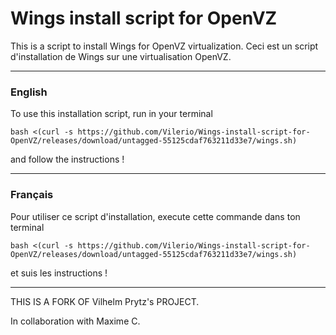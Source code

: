 # Wings install script for OpenVZ
This is a script to install Wings for OpenVZ virtualization.
Ceci est un script d'installation de Wings sur une virtualisation OpenVZ.

---
### English

To use this installation script, run in your terminal

``bash <(curl -s https://github.com/Vilerio/Wings-install-script-for-OpenVZ/releases/download/untagged-55125cdaf763211d33e7/wings.sh)
``

  and follow the instructions !

---

### Français
Pour utiliser ce script d'installation, execute cette commande dans ton terminal

``bash <(curl -s https://github.com/Vilerio/Wings-install-script-for-OpenVZ/releases/download/untagged-55125cdaf763211d33e7/wings.sh)
``

et suis les instructions !

***

THIS IS A FORK OF Vilhelm Prytz's PROJECT.



In collaboration with Maxime C. 
